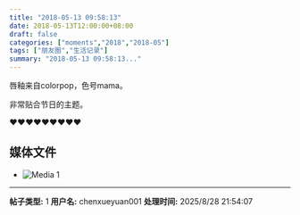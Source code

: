 ```yaml
---
title: "2018-05-13 09:58:13"
date: 2018-05-13T12:00:00+08:00
draft: false
categories: ["moments","2018","2018-05"]
tags: ["朋友圈","生活记录"]
summary: "2018-05-13 09:58:13..."
---
```


唇釉来自colorpop，色号mama。

非常贴合节日的主题。

❤️❤️❤️❤️❤️❤️❤️❤️❤️

## 媒体文件

- ![Media 1](/Moments/photos/2018-05-13/201805130958130.jpg)

---

**帖子类型:** 1
**用户名:** chenxueyuan001
**处理时间:** 2025/8/28 21:54:07